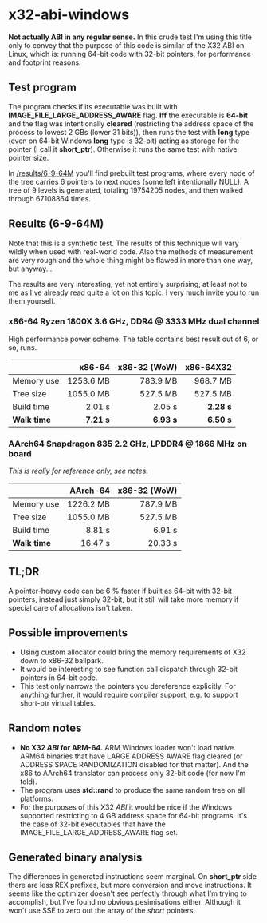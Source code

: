 ﻿# x32-abi-windows

**Not actually ABI in any regular sense.** In this crude test I'm using this title only to convey that the purpose of this code is similar of the X32 ABI on Linux, which is: running 64-bit code with 32-bit pointers, for performance and footprint reasons.

## Test program

The program checks if its executable was built with **IMAGE_FILE_LARGE_ADDRESS_AWARE** flag. **Iff** the executable is **64-bit** and the flag was intentionally **cleared** (restricting the address space of the process to lowest 2 GBs (lower 31 bits)), then runs the test with **long** type (even on 64-bit Windows **long** type is 32-bit) acting as storage for the pointer (I call it **short_ptr**). Otherwise it runs the same test with native pointer size.

In [/results/6-9-64M](https://github.com/tringi/x32-abi-windows/tree/master/results/6-9-64M) you'll find prebuilt test programs, where every node of the tree carries 6 pointers to next nodes (some left intentionally NULL). A tree of 9 levels is generated, totaling 19754205 nodes, and then walked through 67108864 times.

## Results (6-9-64M)

Note that this is a synthetic test. The results of this technique will vary wildly when used with real-world code. Also the methods of measurement are very rough and the whole thing might be flawed in more than one way, but anyway...

The results are very interesting, yet not entirely surprising, at least not to me as I've already read quite a lot on this topic. I very much invite you to run them yourself.

### x86-64 Ryzen 1800X 3.6 GHz, DDR4 @ 3333 MHz dual channel

High performance power scheme. The table contains best result out of 6, or so, runs.

|  | x86-64 | x86-32 (WoW) | x86-64X32 |
| --- | ---: | ---: | ---: |
| Memory use | 1253.6 MB | 783.9 MB | 968.7 MB |
| Tree size | 1055.0 MB | 527.5 MB | 527.5 MB |
| Build time | 2.01 s | 2.05 s | **2.28 s** |
| **Walk time** | **7.21 s** | **6.93 s** | **6.50 s** |

### AArch64 Snapdragon 835 2.2 GHz, LPDDR4 @ 1866 MHz on board
*This is really for reference only, see notes.*

|  | AArch-64 | x86-32 (WoW) |
| --- | ---: | ---: |
| Memory use | 1226.2 MB | 787.9 MB |
| Tree size | 1055.0 MB | 527.5 MB |
| Build time | 8.81 s | 6.91 s |
| **Walk time** | 16.47 s | 20.33 s |

## TL;DR

A pointer-heavy code can be 6 % faster if built as 64-bit with 32-bit pointers, instead just simply 32-bit, but it still will take more memory if special care of allocations isn't taken.

## Possible improvements

* Using custom allocator could bring the memory requirements of X32 down to x86-32 ballpark.
* It would be interesting to see function call dispatch through 32-bit pointers in 64-bit code.
* This test only narrows the pointers you dereference explicitly. For anything further, it would require compiler support, e.g. to support short-ptr virtual tables.

## Random notes

* **No X32 *ABI* for ARM-64.** ARM Windows loader won't load native ARM64 binaries that have LARGE ADDRESS AWARE flag cleared (or ADDRESS SPACE RANDOMIZATION disabled for that matter). And the x86 to AArch64 translator can process only 32-bit code (for now I'm told).
* The program uses **std::rand** to produce the same random tree on all platforms.
* For the purposes of this X32 *ABI* it would be nice if the Windows supported restricting to 4 GB address space for 64-bit programs. It's the case of 32-bit executables that have the IMAGE_FILE_LARGE_ADDRESS_AWARE flag set.

## Generated binary analysis

The differences in generated instructions seem marginal. On **short_ptr** side there are less REX prefixes, but more conversion and move instructions. It seems like the optimizer doesn't see perfectly through what I'm trying to accomplish, but I've found no obvious pesimisations either. Although it won't use SSE to zero out the array of the *short* pointers.

